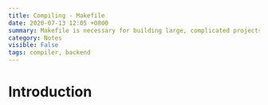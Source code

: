 ```yaml
---
title: Compiling - Makefile
date: 2020-07-13 12:05 +0800 
summary: Makefile is necessary for building large, complicated projects.
category: Notes
visible: False
tags: compiler, backend
---
```


# Introduction

